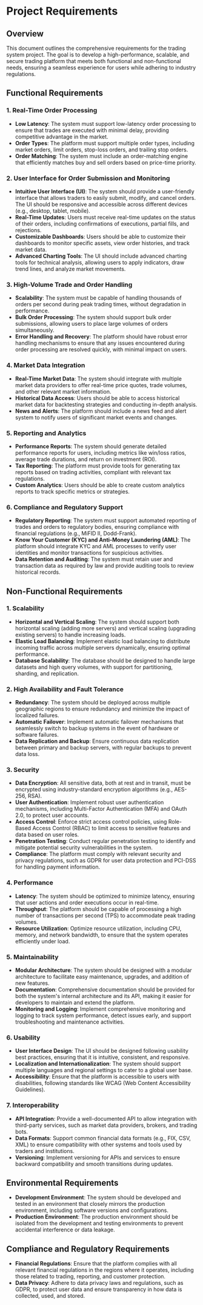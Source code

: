 # Project Requirements

## Overview
This document outlines the comprehensive requirements for the trading system project. The goal is to develop a high-performance, scalable, and secure trading platform that meets both functional and non-functional needs, ensuring a seamless experience for users while adhering to industry regulations.

## Functional Requirements

### 1. Real-Time Order Processing
- **Low Latency**: The system must support low-latency order processing to ensure that trades are executed with minimal delay, providing competitive advantage in the market.
- **Order Types**: The platform must support multiple order types, including market orders, limit orders, stop-loss orders, and trailing stop orders.
- **Order Matching**: The system must include an order-matching engine that efficiently matches buy and sell orders based on price-time priority.

### 2. User Interface for Order Submission and Monitoring
- **Intuitive User Interface (UI)**: The system should provide a user-friendly interface that allows traders to easily submit, modify, and cancel orders. The UI should be responsive and accessible across different devices (e.g., desktop, tablet, mobile).
- **Real-Time Updates**: Users must receive real-time updates on the status of their orders, including confirmations of executions, partial fills, and rejections.
- **Customizable Dashboards**: Users should be able to customize their dashboards to monitor specific assets, view order histories, and track market data.
- **Advanced Charting Tools**: The UI should include advanced charting tools for technical analysis, allowing users to apply indicators, draw trend lines, and analyze market movements.

### 3. High-Volume Trade and Order Handling
- **Scalability**: The system must be capable of handling thousands of orders per second during peak trading times, without degradation in performance.
- **Bulk Order Processing**: The system should support bulk order submissions, allowing users to place large volumes of orders simultaneously.
- **Error Handling and Recovery**: The platform should have robust error handling mechanisms to ensure that any issues encountered during order processing are resolved quickly, with minimal impact on users.

### 4. Market Data Integration
- **Real-Time Market Data**: The system should integrate with multiple market data providers to offer real-time price quotes, trade volumes, and other relevant market information.
- **Historical Data Access**: Users should be able to access historical market data for backtesting strategies and conducting in-depth analysis.
- **News and Alerts**: The platform should include a news feed and alert system to notify users of significant market events and changes.

### 5. Reporting and Analytics
- **Performance Reports**: The system should generate detailed performance reports for users, including metrics like win/loss ratios, average trade durations, and return on investment (ROI).
- **Tax Reporting**: The platform must provide tools for generating tax reports based on trading activities, compliant with relevant tax regulations.
- **Custom Analytics**: Users should be able to create custom analytics reports to track specific metrics or strategies.

### 6. Compliance and Regulatory Support
- **Regulatory Reporting**: The system must support automated reporting of trades and orders to regulatory bodies, ensuring compliance with financial regulations (e.g., MiFID II, Dodd-Frank).
- **Know Your Customer (KYC) and Anti-Money Laundering (AML)**: The platform should integrate KYC and AML processes to verify user identities and monitor transactions for suspicious activities.
- **Data Retention and Auditing**: The system must retain user and transaction data as required by law and provide auditing tools to review historical records.

## Non-Functional Requirements

### 1. Scalability
- **Horizontal and Vertical Scaling**: The system should support both horizontal scaling (adding more servers) and vertical scaling (upgrading existing servers) to handle increasing loads.
- **Elastic Load Balancing**: Implement elastic load balancing to distribute incoming traffic across multiple servers dynamically, ensuring optimal performance.
- **Database Scalability**: The database should be designed to handle large datasets and high query volumes, with support for partitioning, sharding, and replication.

### 2. High Availability and Fault Tolerance
- **Redundancy**: The system should be deployed across multiple geographic regions to ensure redundancy and minimize the impact of localized failures.
- **Automatic Failover**: Implement automatic failover mechanisms that seamlessly switch to backup systems in the event of hardware or software failures.
- **Data Replication and Backup**: Ensure continuous data replication between primary and backup servers, with regular backups to prevent data loss.

### 3. Security
- **Data Encryption**: All sensitive data, both at rest and in transit, must be encrypted using industry-standard encryption algorithms (e.g., AES-256, RSA).
- **User Authentication**: Implement robust user authentication mechanisms, including Multi-Factor Authentication (MFA) and OAuth 2.0, to protect user accounts.
- **Access Control**: Enforce strict access control policies, using Role-Based Access Control (RBAC) to limit access to sensitive features and data based on user roles.
- **Penetration Testing**: Conduct regular penetration testing to identify and mitigate potential security vulnerabilities in the system.
- **Compliance**: The platform must comply with relevant security and privacy regulations, such as GDPR for user data protection and PCI-DSS for handling payment information.

### 4. Performance
- **Latency**: The system should be optimized to minimize latency, ensuring that user actions and order executions occur in real-time.
- **Throughput**: The platform should be capable of processing a high number of transactions per second (TPS) to accommodate peak trading volumes.
- **Resource Utilization**: Optimize resource utilization, including CPU, memory, and network bandwidth, to ensure that the system operates efficiently under load.

### 5. Maintainability
- **Modular Architecture**: The system should be designed with a modular architecture to facilitate easy maintenance, upgrades, and addition of new features.
- **Documentation**: Comprehensive documentation should be provided for both the system's internal architecture and its API, making it easier for developers to maintain and extend the platform.
- **Monitoring and Logging**: Implement comprehensive monitoring and logging to track system performance, detect issues early, and support troubleshooting and maintenance activities.

### 6. Usability
- **User Interface Design**: The UI should be designed following usability best practices, ensuring that it is intuitive, consistent, and responsive.
- **Localization and Internationalization**: The system should support multiple languages and regional settings to cater to a global user base.
- **Accessibility**: Ensure that the platform is accessible to users with disabilities, following standards like WCAG (Web Content Accessibility Guidelines).

### 7. Interoperability
- **API Integration**: Provide a well-documented API to allow integration with third-party services, such as market data providers, brokers, and trading bots.
- **Data Formats**: Support common financial data formats (e.g., FIX, CSV, XML) to ensure compatibility with other systems and tools used by traders and institutions.
- **Versioning**: Implement versioning for APIs and services to ensure backward compatibility and smooth transitions during updates.

## Environmental Requirements
- **Development Environment**: The system should be developed and tested in an environment that closely mirrors the production environment, including software versions and configurations.
- **Production Environment**: The production environment should be isolated from the development and testing environments to prevent accidental interference or data leakage.

## Compliance and Regulatory Requirements
- **Financial Regulations**: Ensure that the platform complies with all relevant financial regulations in the regions where it operates, including those related to trading, reporting, and customer protection.
- **Data Privacy**: Adhere to data privacy laws and regulations, such as GDPR, to protect user data and ensure transparency in how data is collected, used, and stored.
